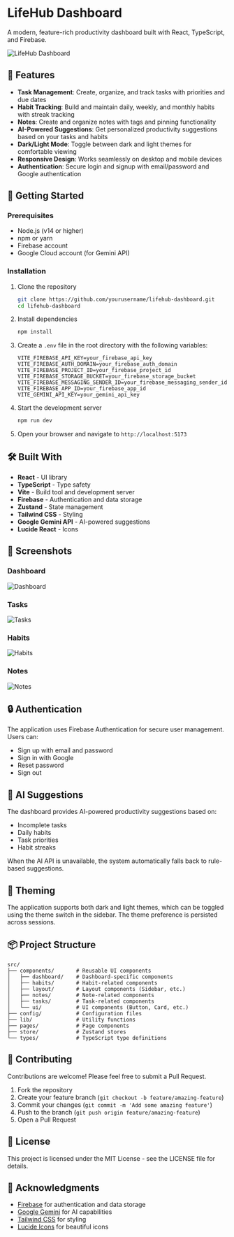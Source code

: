 # LifeHub Dashboard

A modern, feature-rich productivity dashboard built with React, TypeScript, and Firebase.

![LifeHub Dashboard](https://via.placeholder.com/800x400?text=LifeHub+Dashboard)

## 🌟 Features

- **Task Management**: Create, organize, and track tasks with priorities and due dates
- **Habit Tracking**: Build and maintain daily, weekly, and monthly habits with streak tracking
- **Notes**: Create and organize notes with tags and pinning functionality
- **AI-Powered Suggestions**: Get personalized productivity suggestions based on your tasks and habits
- **Dark/Light Mode**: Toggle between dark and light themes for comfortable viewing
- **Responsive Design**: Works seamlessly on desktop and mobile devices
- **Authentication**: Secure login and signup with email/password and Google authentication

## 🚀 Getting Started

### Prerequisites

- Node.js (v14 or higher)
- npm or yarn
- Firebase account
- Google Cloud account (for Gemini API)

### Installation

1. Clone the repository
   ```bash
   git clone https://github.com/yourusername/lifehub-dashboard.git
   cd lifehub-dashboard
   ```

2. Install dependencies
   ```bash
   npm install
   ```

3. Create a `.env` file in the root directory with the following variables:
   ```
   VITE_FIREBASE_API_KEY=your_firebase_api_key
   VITE_FIREBASE_AUTH_DOMAIN=your_firebase_auth_domain
   VITE_FIREBASE_PROJECT_ID=your_firebase_project_id
   VITE_FIREBASE_STORAGE_BUCKET=your_firebase_storage_bucket
   VITE_FIREBASE_MESSAGING_SENDER_ID=your_firebase_messaging_sender_id
   VITE_FIREBASE_APP_ID=your_firebase_app_id
   VITE_GEMINI_API_KEY=your_gemini_api_key
   ```

4. Start the development server
   ```bash
   npm run dev
   ```

5. Open your browser and navigate to `http://localhost:5173`

## 🛠️ Built With

- **React** - UI library
- **TypeScript** - Type safety
- **Vite** - Build tool and development server
- **Firebase** - Authentication and data storage
- **Zustand** - State management
- **Tailwind CSS** - Styling
- **Google Gemini API** - AI-powered suggestions
- **Lucide React** - Icons

## 📱 Screenshots

### Dashboard
![Dashboard](https://via.placeholder.com/800x450?text=Dashboard)

### Tasks
![Tasks](https://via.placeholder.com/800x450?text=Tasks)

### Habits
![Habits](https://via.placeholder.com/800x450?text=Habits)

### Notes
![Notes](https://via.placeholder.com/800x450?text=Notes)

## 🔒 Authentication

The application uses Firebase Authentication for secure user management. Users can:
- Sign up with email and password
- Sign in with Google
- Reset password
- Sign out

## 🧠 AI Suggestions

The dashboard provides AI-powered productivity suggestions based on:
- Incomplete tasks
- Daily habits
- Task priorities
- Habit streaks

When the AI API is unavailable, the system automatically falls back to rule-based suggestions.

## 🎨 Theming

The application supports both dark and light themes, which can be toggled using the theme switch in the sidebar. The theme preference is persisted across sessions.

## 📦 Project Structure

```
src/
├── components/       # Reusable UI components
│   ├── dashboard/    # Dashboard-specific components
│   ├── habits/       # Habit-related components
│   ├── layout/       # Layout components (Sidebar, etc.)
│   ├── notes/        # Note-related components
│   ├── tasks/        # Task-related components
│   └── ui/           # UI components (Button, Card, etc.)
├── config/           # Configuration files
├── lib/              # Utility functions
├── pages/            # Page components
├── store/            # Zustand stores
└── types/            # TypeScript type definitions
```

## 🤝 Contributing

Contributions are welcome! Please feel free to submit a Pull Request.

1. Fork the repository
2. Create your feature branch (`git checkout -b feature/amazing-feature`)
3. Commit your changes (`git commit -m 'Add some amazing feature'`)
4. Push to the branch (`git push origin feature/amazing-feature`)
5. Open a Pull Request

## 📄 License

This project is licensed under the MIT License - see the LICENSE file for details.

## 👏 Acknowledgments

- [Firebase](https://firebase.google.com/) for authentication and data storage
- [Google Gemini](https://deepmind.google/technologies/gemini/) for AI capabilities
- [Tailwind CSS](https://tailwindcss.com/) for styling
- [Lucide Icons](https://lucide.dev/) for beautiful icons 